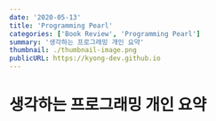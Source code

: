 ```yaml
---
date: '2020-05-13'
title: 'Programming Pearl'
categories: ['Book Review', 'Programming Pearl']
summary: '생각하는 프로그래밍 개인 요약'
thumbnail: ./thumbnail-image.png
publicURL: https://kyong-dev.github.io
---
```


# 생각하는 프로그래밍 개인 요약